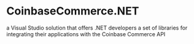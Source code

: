 # CoinbaseCommerce.NET
a Visual Studio solution that offers .NET developers a set of libraries for integrating their applications with the Coinbase Commerce API
